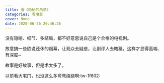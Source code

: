 ```yaml
---
title: 看《隐秘的角落》
categories: 看电影
cover: None
date: 2020-06-26 20:46:26
---
```


没有隐喻、细节、多结局，都不好意思说自己是个合格的电视剧。

故意搞一些欲说还休的烟幕，让观众去疑惑，让剧评人去瞎猜，这样才显得高端、有深度~

故事是好故事，但是术太多了。

以前看大宅门，也没这么多弯弯绕绕啊:tw-1f602: